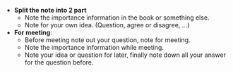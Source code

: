 - **Split the note into 2 part**
	- Note the importance information in the book or something else.
	- Note for your own idea. (Question, agree or disagree, ...)
- **For meeting**:
	- Before meeting note out your question, note for meeting.
	- Note the importance information while meeting.
	- Note your idea or question for later, finally note down all your answer for the question before.